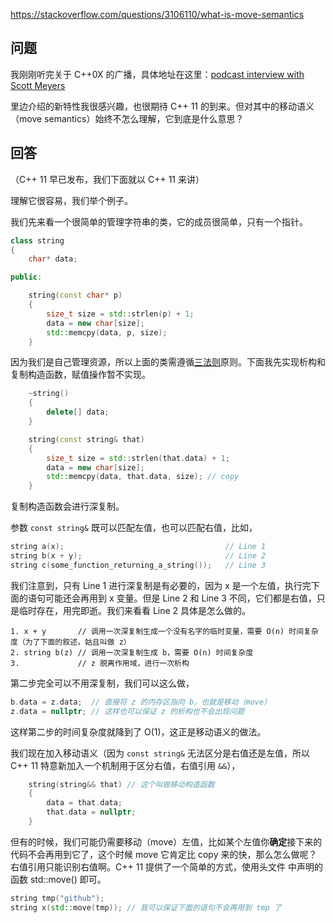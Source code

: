<https://stackoverflow.com/questions/3106110/what-is-move-semantics>

## 问题

我刚刚听完关于 C++0X 的广播，具体地址在这里：[podcast interview with Scott Meyers](http://www.se-radio.net/2010/04/episode-159-c-0x-with-scott-meyers/)

里边介绍的新特性我很感兴趣，也很期待 C++ 11 的到来。但对其中的移动语义（move semantics）始终不怎么理解，它到底是什么意思？

## 回答

（C++ 11 早已发布，我们下面就以 C++ 11 来讲）

理解它很容易，我们举个例子。

我们先来看一个很简单的管理字符串的类，它的成员很简单，只有一个指针。

```c++
class string
{
    char* data;

public:

    string(const char* p)
    {
        size_t size = std::strlen(p) + 1;
        data = new char[size];
        std::memcpy(data, p, size);
    }

```

因为我们是自己管理资源，所以上面的类需遵循[三法则](http://en.wikipedia.org/wiki/Rule_of_three_%28C++_programming%29)原则。下面我先实现析构和复制构造函数，赋值操作暂不实现。

```c++
    ~string()
    {
        delete[] data;
    }

    string(const string& that)
    {
        size_t size = std::strlen(that.data) + 1;
        data = new char[size];
        std::memcpy(data, that.data, size); // copy
    }
```

复制构造函数会进行深复制。

参数 `const string&` 既可以匹配左值，也可以匹配右值，比如，

```c++
string a(x);                                    // Line 1
string b(x + y);                                // Line 2
string c(some_function_returning_a_string());   // Line 3
```

我们注意到，只有 Line 1 进行深复制是有必要的，因为 x 是一个左值，执行完下面的语句可能还会再用到 x 变量。但是 Line 2 和 Line 3 不同，它们都是右值，只是临时存在，用完即逝。我们来看看 Line 2 具体是怎么做的。

```
1. x + y       // 调用一次深复制生成一个没有名字的临时变量，需要 O(n) 时间复杂度（为了下面的叙述，姑且叫做 z）
2. string b(z) // 调用一次深复制生成 b，需要 O(n) 时间复杂度
3.             // z 脱离作用域，进行一次析构
```

第二步完全可以不用深复制，我们可以这么做，

```c++
b.data = z.data;  // 直接将 z 的内存区指向 b，也就是移动（move）
z.data = nullptr; // 这样也可以保证 z 的析构也不会出现问题
```

这样第二步的时间复杂度就降到了 O(1)，这正是移动语义的做法。

我们现在加入移动语义（因为 `const string&` 无法区分是右值还是左值，所以 C++ 11 特意新加入一个机制用于区分右值，右值引用 `&&`），

```c++
    string(string&& that) // 这个叫做移动构造函数
    {
        data = that.data;
        that.data = nullptr;
    }
```

但有的时候，我们可能仍需要移动（move）左值，比如某个左值你**确定**接下来的代码不会再用到它了，这个时候 move 它肯定比 copy 来的快，那么怎么做呢？右值引用只能识别右值啊。C++ 11 提供了一个简单的方式，使用头文件 <utility> 中声明的函数 std::move() 即可。
    
```c++
string tmp("github");
string x(std::move(tmp)); // 我可以保证下面的语句不会再用到 tmp 了
```




